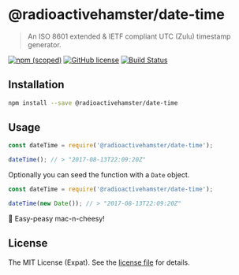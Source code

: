 @radioactivehamster/date-time
=============================
> An ISO 8601 extended & IETF compliant UTC (Zulu) timestamp generator.

[![npm (scoped)][NPM VERSION BADGE]][NPM PAGE] [![GitHub license][LICENSE BADGE]][LICENSE PAGE] [![Build Status][BUILD BADGE]][BUILD PAGE]

Installation
------------
```sh
npm install --save @radioactivehamster/date-time
```

Usage
-----
```js
const dateTime = require('@radioactivehamster/date-time');

dateTime(); // > "2017-08-13T22:09:20Z"
```

Optionally you can seed the function with a `Date` object.

```js
const dateTime = require('@radioactivehamster/date-time');

dateTime(new Date()); // > "2017-08-13T22:09:20Z"
```

:tada: Easy-peasy mac-n-cheesy!

License
-------
The MIT License (Expat). See the [license file](LICENSE) for details.

[BUILD BADGE]: https://travis-ci.org/radioactivehamster/date-time.svg?branch=master
[BUILD PAGE]: https://travis-ci.org/radioactivehamster/date-time
[LICENSE BADGE]: https://img.shields.io/github/license/radioactivehamster/date-time.svg
[LICENSE PAGE]: https://github.com/radioactivehamster/date-time/blob/master/LICENSE
[NPM PAGE]: https://www.npmjs.com/package/@radioactivehamster/date-time
[NPM VERSION BADGE]: https://img.shields.io/npm/v/@radioactivehamster/date-time.svg
